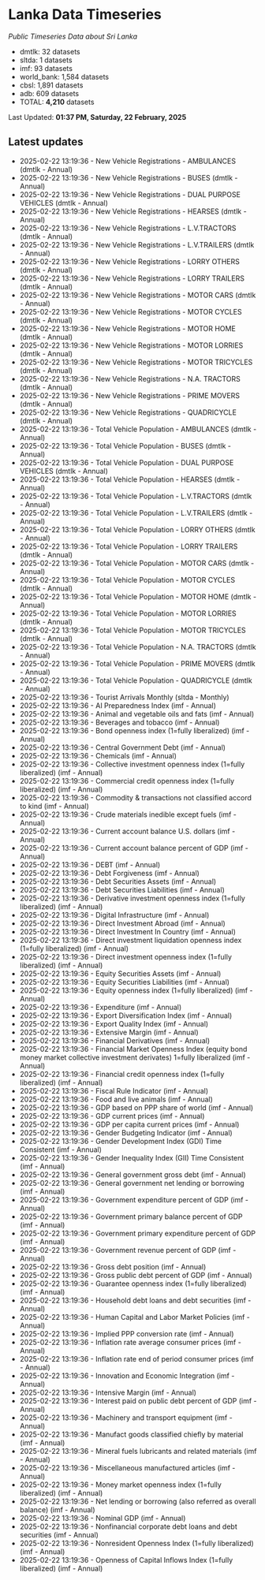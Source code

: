 # Lanka Data Timeseries
*Public Timeseries Data about Sri Lanka*

* dmtlk: 32 datasets
* sltda: 1 datasets
* imf: 93 datasets
* world_bank: 1,584 datasets
* cbsl: 1,891 datasets
* adb: 609 datasets
* TOTAL: **4,210** datasets

Last Updated: **01:37 PM, Saturday, 22 February, 2025**

## Latest updates

* 2025-02-22 13:19:36 - New Vehicle Registrations - AMBULANCES (dmtlk - Annual)
* 2025-02-22 13:19:36 - New Vehicle Registrations - BUSES (dmtlk - Annual)
* 2025-02-22 13:19:36 - New Vehicle Registrations - DUAL PURPOSE VEHICLES (dmtlk - Annual)
* 2025-02-22 13:19:36 - New Vehicle Registrations - HEARSES (dmtlk - Annual)
* 2025-02-22 13:19:36 - New Vehicle Registrations - L.V.TRACTORS (dmtlk - Annual)
* 2025-02-22 13:19:36 - New Vehicle Registrations - L.V.TRAILERS (dmtlk - Annual)
* 2025-02-22 13:19:36 - New Vehicle Registrations - LORRY OTHERS (dmtlk - Annual)
* 2025-02-22 13:19:36 - New Vehicle Registrations - LORRY TRAILERS (dmtlk - Annual)
* 2025-02-22 13:19:36 - New Vehicle Registrations - MOTOR CARS (dmtlk - Annual)
* 2025-02-22 13:19:36 - New Vehicle Registrations - MOTOR CYCLES (dmtlk - Annual)
* 2025-02-22 13:19:36 - New Vehicle Registrations - MOTOR HOME (dmtlk - Annual)
* 2025-02-22 13:19:36 - New Vehicle Registrations - MOTOR LORRIES (dmtlk - Annual)
* 2025-02-22 13:19:36 - New Vehicle Registrations - MOTOR TRICYCLES (dmtlk - Annual)
* 2025-02-22 13:19:36 - New Vehicle Registrations - N.A. TRACTORS (dmtlk - Annual)
* 2025-02-22 13:19:36 - New Vehicle Registrations - PRIME MOVERS (dmtlk - Annual)
* 2025-02-22 13:19:36 - New Vehicle Registrations - QUADRICYCLE (dmtlk - Annual)
* 2025-02-22 13:19:36 - Total Vehicle Population - AMBULANCES (dmtlk - Annual)
* 2025-02-22 13:19:36 - Total Vehicle Population - BUSES (dmtlk - Annual)
* 2025-02-22 13:19:36 - Total Vehicle Population - DUAL PURPOSE VEHICLES (dmtlk - Annual)
* 2025-02-22 13:19:36 - Total Vehicle Population - HEARSES (dmtlk - Annual)
* 2025-02-22 13:19:36 - Total Vehicle Population - L.V.TRACTORS (dmtlk - Annual)
* 2025-02-22 13:19:36 - Total Vehicle Population - L.V.TRAILERS (dmtlk - Annual)
* 2025-02-22 13:19:36 - Total Vehicle Population - LORRY OTHERS (dmtlk - Annual)
* 2025-02-22 13:19:36 - Total Vehicle Population - LORRY TRAILERS (dmtlk - Annual)
* 2025-02-22 13:19:36 - Total Vehicle Population - MOTOR CARS (dmtlk - Annual)
* 2025-02-22 13:19:36 - Total Vehicle Population - MOTOR CYCLES (dmtlk - Annual)
* 2025-02-22 13:19:36 - Total Vehicle Population - MOTOR HOME (dmtlk - Annual)
* 2025-02-22 13:19:36 - Total Vehicle Population - MOTOR LORRIES (dmtlk - Annual)
* 2025-02-22 13:19:36 - Total Vehicle Population - MOTOR TRICYCLES (dmtlk - Annual)
* 2025-02-22 13:19:36 - Total Vehicle Population - N.A. TRACTORS (dmtlk - Annual)
* 2025-02-22 13:19:36 - Total Vehicle Population - PRIME MOVERS (dmtlk - Annual)
* 2025-02-22 13:19:36 - Total Vehicle Population - QUADRICYCLE (dmtlk - Annual)
* 2025-02-22 13:19:36 - Tourist Arrivals Monthly (sltda - Monthly)
* 2025-02-22 13:19:36 - AI Preparedness Index (imf - Annual)
* 2025-02-22 13:19:36 - Animal and vegetable oils and fats (imf - Annual)
* 2025-02-22 13:19:36 - Beverages and tobacco (imf - Annual)
* 2025-02-22 13:19:36 - Bond openness index (1=fully liberalized) (imf - Annual)
* 2025-02-22 13:19:36 - Central Government Debt (imf - Annual)
* 2025-02-22 13:19:36 - Chemicals (imf - Annual)
* 2025-02-22 13:19:36 - Collective investment openness index (1=fully liberalized) (imf - Annual)
* 2025-02-22 13:19:36 - Commercial credit openness index (1=fully liberalized) (imf - Annual)
* 2025-02-22 13:19:36 - Commodity & transactions not classified accord to kind (imf - Annual)
* 2025-02-22 13:19:36 - Crude materials inedible except fuels (imf - Annual)
* 2025-02-22 13:19:36 - Current account balance U.S. dollars (imf - Annual)
* 2025-02-22 13:19:36 - Current account balance percent of GDP (imf - Annual)
* 2025-02-22 13:19:36 - DEBT (imf - Annual)
* 2025-02-22 13:19:36 - Debt Forgiveness (imf - Annual)
* 2025-02-22 13:19:36 - Debt Securities Assets (imf - Annual)
* 2025-02-22 13:19:36 - Debt Securities Liabilities (imf - Annual)
* 2025-02-22 13:19:36 - Derivative investment openness index (1=fully liberalized) (imf - Annual)
* 2025-02-22 13:19:36 - Digital Infrastructure (imf - Annual)
* 2025-02-22 13:19:36 - Direct Investment Abroad (imf - Annual)
* 2025-02-22 13:19:36 - Direct Investment In Country (imf - Annual)
* 2025-02-22 13:19:36 - Direct investment liquidation openness index (1=fully liberalized) (imf - Annual)
* 2025-02-22 13:19:36 - Direct investment openness index (1=fully liberalized) (imf - Annual)
* 2025-02-22 13:19:36 - Equity Securities Assets (imf - Annual)
* 2025-02-22 13:19:36 - Equity Securities Liabilities (imf - Annual)
* 2025-02-22 13:19:36 - Equity openness index (1=fully liberalized) (imf - Annual)
* 2025-02-22 13:19:36 - Expenditure (imf - Annual)
* 2025-02-22 13:19:36 - Export Diversification Index (imf - Annual)
* 2025-02-22 13:19:36 - Export Quality Index (imf - Annual)
* 2025-02-22 13:19:36 - Extensive Margin (imf - Annual)
* 2025-02-22 13:19:36 - Financial Derivatives (imf - Annual)
* 2025-02-22 13:19:36 - Financial Market Openness Index (equity bond money market collective investment derivates) 1=fully liberalized (imf - Annual)
* 2025-02-22 13:19:36 - Financial credit openness index (1=fully liberalized) (imf - Annual)
* 2025-02-22 13:19:36 - Fiscal Rule Indicator (imf - Annual)
* 2025-02-22 13:19:36 - Food and live animals (imf - Annual)
* 2025-02-22 13:19:36 - GDP based on PPP share of world (imf - Annual)
* 2025-02-22 13:19:36 - GDP current prices (imf - Annual)
* 2025-02-22 13:19:36 - GDP per capita current prices (imf - Annual)
* 2025-02-22 13:19:36 - Gender Budgeting Indicator (imf - Annual)
* 2025-02-22 13:19:36 - Gender Development Index (GDI) Time Consistent (imf - Annual)
* 2025-02-22 13:19:36 - Gender Inequality Index (GII) Time Consistent (imf - Annual)
* 2025-02-22 13:19:36 - General government gross debt (imf - Annual)
* 2025-02-22 13:19:36 - General government net lending or borrowing (imf - Annual)
* 2025-02-22 13:19:36 - Government expenditure percent of GDP (imf - Annual)
* 2025-02-22 13:19:36 - Government primary balance percent of GDP (imf - Annual)
* 2025-02-22 13:19:36 - Government primary expenditure percent of GDP (imf - Annual)
* 2025-02-22 13:19:36 - Government revenue percent of GDP (imf - Annual)
* 2025-02-22 13:19:36 - Gross debt position (imf - Annual)
* 2025-02-22 13:19:36 - Gross public debt percent of GDP (imf - Annual)
* 2025-02-22 13:19:36 - Guarantee openness index (1=fully liberalized) (imf - Annual)
* 2025-02-22 13:19:36 - Household debt loans and debt securities (imf - Annual)
* 2025-02-22 13:19:36 - Human Capital and Labor Market Policies (imf - Annual)
* 2025-02-22 13:19:36 - Implied PPP conversion rate (imf - Annual)
* 2025-02-22 13:19:36 - Inflation rate average consumer prices (imf - Annual)
* 2025-02-22 13:19:36 - Inflation rate end of period consumer prices (imf - Annual)
* 2025-02-22 13:19:36 - Innovation and Economic Integration (imf - Annual)
* 2025-02-22 13:19:36 - Intensive Margin (imf - Annual)
* 2025-02-22 13:19:36 - Interest paid on public debt percent of GDP (imf - Annual)
* 2025-02-22 13:19:36 - Machinery and transport equipment (imf - Annual)
* 2025-02-22 13:19:36 - Manufact goods classified chiefly by material (imf - Annual)
* 2025-02-22 13:19:36 - Mineral fuels lubricants and related materials (imf - Annual)
* 2025-02-22 13:19:36 - Miscellaneous manufactured articles (imf - Annual)
* 2025-02-22 13:19:36 - Money market openness index (1=fully liberalized) (imf - Annual)
* 2025-02-22 13:19:36 - Net lending or borrowing (also referred as overall balance) (imf - Annual)
* 2025-02-22 13:19:36 - Nominal GDP (imf - Annual)
* 2025-02-22 13:19:36 - Nonfinancial corporate debt loans and debt securities (imf - Annual)
* 2025-02-22 13:19:36 - Nonresident Openness Index (1=fully liberalized) (imf - Annual)
* 2025-02-22 13:19:36 - Openness of Capital Inflows Index (1=fully liberalized) (imf - Annual)